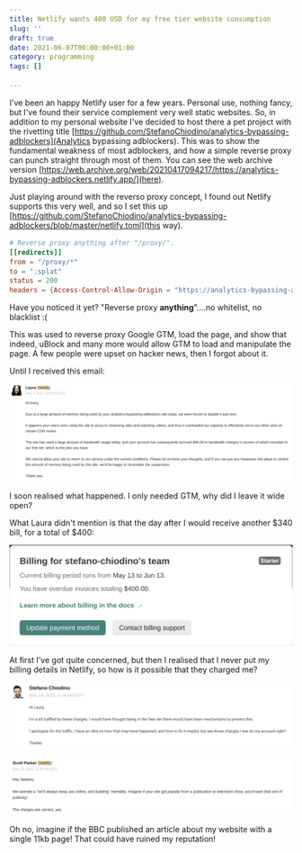 ```yaml
---
title: Netlify wants 400 USD for my free tier website consumption
slug: ''
draft: true
date: 2021-06-07T00:00:00+01:00
category: programming
tags: []

---
```

I've been an happy Netlify user for a few years. Personal use, nothing fancy, but I've found their service complement very well static websites. So, in addition to my personal website I've decided to host there a pet project with the rivetting title [https://github.com/StefanoChiodino/analytics-bypassing-adblockers](Analytics bypassing adblockers). This was to show the fundamental weakness of most adblockers, and how a simple reverse proxy can punch straight through most of them. You can see the web archive version [https://web.archive.org/web/20210417094217/https://analytics-bypassing-adblockers.netlify.app/](here).

Just playing around with the reverso proxy concept, I found out Netlify supports this very well, and so I set this up [https://github.com/StefanoChiodino/analytics-bypassing-adblockers/blob/master/netlify.toml](this way).

```toml
# Reverse proxy anything after "/proxy/".
[[redirects]]
from = "/proxy/*"
to = ":splat"
status = 200
headers = {Access-Control-Allow-Origin = "https://analytics-bypassing-adblockers.netlify.com"}
```

Have you noticed it yet? "Reverse proxy **anything**"....no whitelist, no blacklist :(

This was used to reverse proxy Google GTM, load the page, and show that indeed, uBlock and many more would allow GTM to load and manipulate the page. A few people were upset on hacker news, then I forgot about it.

Until I received this email:

![](/uploads/netlify_chages.png)

I soon realised what happened. I only needed GTM, why did I leave it wide open?

What Laura didn't mention is that the day after I would receive another $340 bill, for a total of $400:

![](/uploads/netlify_bill-1.png)

At first I've got quite concerned, but then I realised that I never put my billing details in Netlify, so how is it possible that they charged me?

![](/uploads/netlify_question.png)

![](/uploads/netlify_answer.png)

Oh no, imagine if the BBC published an article about my website with a single 11kb page! That could have ruined my reputation!